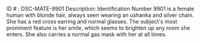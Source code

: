 ID # : DSC-MATE-9901
Description: Identification Number 9901 is a female human with blonde hair, always seen wearing an ushanka and silver chain. She has a red cross earring and normal glasses. The subject's most prominent feature is her smile, which seems to brighten up any room she enters. She also carries a normal gas mask with her at all times.